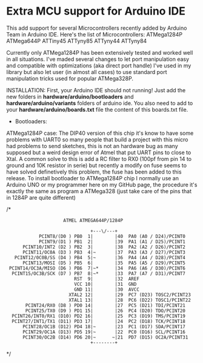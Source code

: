 Extra MCU support for Arduino IDE
=================================

This add support for several Microcontrollers recently added by Arduino Team in Arduino IDE.
Here's the list of Microcontrollers:
ATMega1284P
ATMega644P
ATTiny45
ATTyny85
ATTyny44
ATTyny84

Currently only ATMega1284P has been extensively tested and worked well in all situations. I've maded several changes to let
port manipulation easy and compatible with optimizations (aka direct port handle) I've used in my library but also let user
(in almost all cases) to use standard port manipulation tricks used for popular ATMega328P.


INSTALLATION:
First, your Arduino IDE should not running!
Just add the new folders in <b>hardware/arduino/bootloaders</b> and <b>hardware/arduino/variants</b> folders of arduino ide.
You also need to add to your <b>hardware/arduino/boards.txt</b> file the content of this boards.txt file.

 - Bootloaders:
 
ATMega1284P case:
The DIP40 version of this chip it's know to have some problems with UART0 so many people that build a project with this micro
had problems to send sketches, this is not an hardware bug as many supposed but a weird design error of Atmel that put UART pins
to close to Xtal. A common solve to this is add a RC filter to RX0 (100pf from pin 14 to ground and 10K resistor in serie) but
recently a modify on fuse seems to have solved definetively this problem, the fuse has been added to this release.
To install bootloader to ATMega1284P chip I normally use an Arduino UNO or my programmer here on my GitHub page, the procedure it's
exactly the same as program a ATMega328 (just take care of the pins that in 1284P are quite different)

/*
                         
                         ATMEL ATMEGA644P/1284P
                         
                                   +---\/---+
                PCINT8/(D0 ) PB0  1|        |40  PA0 (A0 / D24)/PCINT0 
                PCINT9/(D1 ) PB1  2|        |39  PA1 (A1 / D25)/PCINT1
          PCINT10/INT2 (D2 ) PB2  3|        |38  PA2 (A2 / D26)/PCINT2
          PCINT11/OC0A (D3 ) PB3  4|~       |37  PA3 (A3 / D27)/PCINT3 
       PCINT12/0C0B/SS (D4 ) PB4  5|~       |36  PA4 (A4 / D28)/PCINT4
          PCINT13/MOSI (D5 ) PB5  6|        |35  PA5 (A5 / D29)/PCINT5
     PCINT14/OC3A/MISO (D6 ) PB6  7|~*      |34  PA6 (A6 / D30)/PCINT6 
      PCINT15/OC3B/SCK (D7 ) PB7  8|~*      |33  PA7 (A7 / D31)/PCINT7 
                             RST  9|        |32  AREF
                             VCC 10|        |31  GND 
                             GND 11|        |30  AVCC
                           XTAL2 12|        |29  PC7 (D23) TOSC2/PCINT23
                           XTAL1 13|        |28  PC6 (D22) TOSC1/PCINT22
           PCINT24/RX0 (D8 ) PD0 14|        |27  PC5 (D21) TDI/PCINT21
           PCINT25/TX0 (D9 ) PD1 15|        |26  PC4 (D20) TDO/PCINT20
      PCINT26/INT0/RX1 (D10) PD2 16|        |25  PC3 (D19) TMS/PCINT19
      PCINT27/INT1/TX1 (D11) PD3 17|        |24  PC2 (D18) TCK/PCINT18
          PCINT28/OC1B (D12) PD4 18|~       |23  PC1 (D17) SDA/PCINT17
          PCINT29/OC1A (D13) PD5 19|~       |22  PC0 (D16) SCL/PCINT16
          PCINT30/OC2B (D14) PD6 20|~      ~|21  PD7 (D15) OC2A/PCINT31
                                   +--------+
*/
